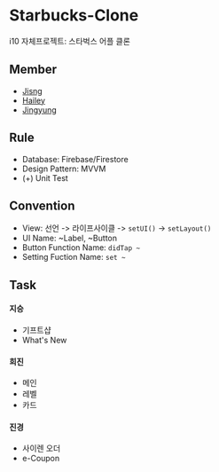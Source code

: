 # Starbucks-Clone
i10 자체프로젝트: 스타벅스 어플 클론

## Member
- [Jisng](https://github.com/jisng)
- [Hailey](https://github.com/foxwavez)
- [Jingyung](https://github.com/jingyungkim)

## Rule
- Database: Firebase/Firestore
- Design Pattern: MVVM
- (+) Unit Test

## Convention
- View: 선언 -> 라이프사이클 -> `setUI()` -> `setLayout()`
- UI Name: ~Label, ~Button
- Button Function Name: `didTap ~`
- Setting Fuction Name: `set ~`

## Task
#### 지승
- 기프트샵
- What's New
#### 희진
- 메인
- 레벨
- 카드
#### 진경
- 사이렌 오더
- e-Coupon
